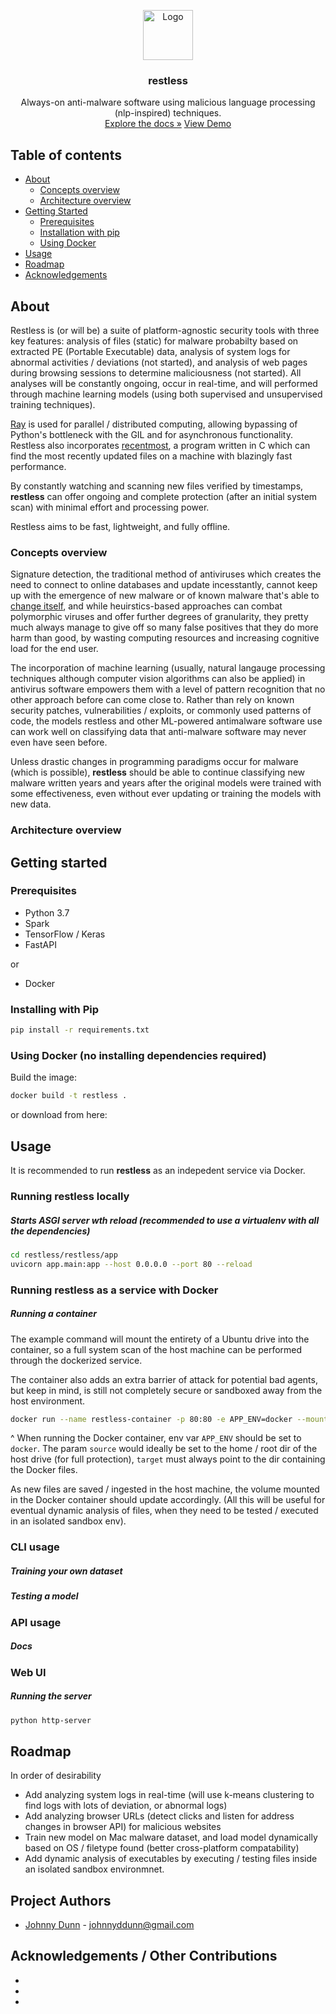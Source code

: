 <!-- PROJECT LOGO -->
<p align="center">
  <a href="https://github.com/github_username/repo">
    <img src="images/logo.png" alt="Logo" width="80" height="80">
  </a>
  <h3 align="center">restless</h3>
  <p align="center">
    Always-on anti-malware software using malicious language processing (nlp-inspired) techniques.
	<br>
    <a href="https://github.com/github_username/repo">Explore the docs »</a>
    <a href="https://github.com/github_username/repo">View Demo</a>
	</p>
</p>


<!-- TABLE OF CONTENTS -->
## Table of contents

* [About](#about)
  * [Concepts overview](#concepts-overview)
  * [Architecture overview](#architecture-overview)
* [Getting Started](#getting-started)
  * [Prerequisites](#prerequisites)
  * [Installation with pip](#installation-with-pip)
  * [Using Docker](#using-docker)
* [Usage](#usage)
* [Roadmap](#roadmap)
* [Acknowledgements](#acknowledgements)



<!-- ABOUT THE PROJECT -->
## About


Restless is (or will be) a suite of platform-agnostic security tools with three key features: analysis of files (static) for malware probabilty based on extracted PE (Portable Executable) data, analysis of system logs for abnormal activities / deviations (not started), and analysis of web pages during browsing sessions to determine maliciousness (not started). All analyses will be constantly ongoing, occur in real-time, and will performed through machine learning models (using both supervised and unsupervised training techniques). 

[Ray](https://ray.io/) is used for parallel / distributed computing, allowing bypassing of Python's bottleneck with the GIL and for asynchronous functionality. Restless also incorporates [recentmost](https://github.com/shadkam/recentmost), a program written in C which can find the most recently updated files on a machine with blazingly fast performance. 

By constantly watching and scanning new files verified by timestamps, **restless** can offer ongoing and complete protection (after an initial system scan) with minimal effort and processing power.

Restless aims to be fast, lightweight, and fully offline. 

###  Concepts overview

Signature detection, the traditional method of antiviruses which creates the need to connect to online databases and update incesstantly, cannot keep up with the emergence of new malware or of known malware that's able to [change itself](https://nakedsecurity.sophos.com/2012/07/31/server-side-polymorphism-malware/), and while heuirstics-based approaches can combat polymorphic viruses and offer further degrees of granularity, they pretty much always manage to give off so many false positives that they do more harm than good, by wasting computing resources and increasing cognitive load for the end user.

The incorporation of machine learning (usually, natural langauge processing techniques although computer vision algorithms can also be applied) in antivirus software empowers them with a level of pattern recognition that no other approach before can come close to. Rather than rely on known security patches, vulnerabilities / exploits, or commonly used patterns of code, the models restless and other ML-powered antimalware software use can work well on classifying data that anti-malware software may never even have seen before. 

Unless drastic changes in programming paradigms occur for malware (which is possible), **restless** should be able to continue classifying new malware written years and years after the original models were trained with some effectiveness, even without ever updating or training the models with new data.


### Architecture overview





<!-- GETTING STARTED -->
## Getting started

### Prerequisites

* Python 3.7
* Spark
* TensorFlow / Keras
* FastAPI

or

* Docker

### Installing with Pip

```sh
pip install -r requirements.txt
```

### Using Docker (no installing dependencies required)

Build the image:
```sh
docker build -t restless .
```

or download from here:



<!-- USAGE EXAMPLES -->
## Usage

It is recommended to run **restless** as an indepedent service via Docker.

### Running restless locally

##### Starts ASGI server wth reload (recommended to use a virtualenv with all the dependencies)

```sh
cd restless/restless/app
uvicorn app.main:app --host 0.0.0.0 --port 80 --reload
```

### Running restless as a service with Docker

##### Running a container
The example command will mount the entirety of a Ubuntu drive into the container, so a full system scan of the host machine can be performed through the dockerized service.

The container also adds an extra barrier of attack for potential bad agents, but keep in mind, is still not completely secure or sandboxed away from the host environment.

```sh
docker run --name restless-container -p 80:80 -e APP_ENV=docker --mount source=home,target=/home/ubuntu/restless restless
```
^ When running the Docker container, env var `APP_ENV` should be set to `docker`. The param `source` would ideally be set to the home / root dir of the host drive (for full protection), `target` must always point to the dir containing the Docker files.

As new files are saved / ingested in the host machine, the volume mounted in the Docker container should update accordingly. (All this will be useful for eventual dynamic analysis of files, when they need to be tested / executed in an isolated sandbox env).

### CLI usage

##### Training your own dataset

##### Testing a model

### API usage

##### Docs

### Web UI

##### Running the server

```sh
python http-server
```

<!-- ROADMAP -->
## Roadmap

In order of desirability

* Add analyzing system logs in real-time (will use k-means clustering to find logs with lots of deviation, or abnormal logs)
* Add analyzing browser URLs (detect clicks and listen for address changes in browser API) for malicious websites
* Train new model on Mac malware dataset, and load model dynamically based on OS / filetype found (better cross-platform compatability)
* Add dynamic analysis of executables by executing / testing files inside an isolated sandbox environmnet.

<!-- PROJECT AUTHORS -->
## Project Authors

* [Johnny Dunn](https://github.com/jddunn) - johnnyddunn@gmail.com


<!-- ACKNOWLEDGEMENTS -->
## Acknowledgements / Other Contributions

* []()
* []()
* []()



